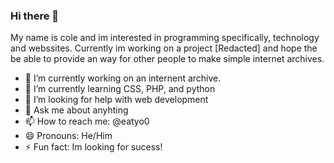 ### Hi there 👋

My name is cole and im interested in programming specifically, technology and webssites.
Currently im working on a project [Redacted] and hope the be able to provide an way for other people to make simple internet archives.


- 🔭 I’m currently working on an internent archive.
- 🌱 I’m currently learning CSS, PHP, and python
- 🤔 I’m looking for help with web development
- 💬 Ask me about anyhting
- 📫 How to reach me: @eatyo0
- 😄 Pronouns: He/Him
- ⚡ Fun fact: Im looking for sucess! 
